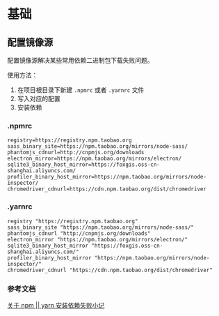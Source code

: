 # 基础

## 配置镜像源

配置镜像源解决某些常用依赖二进制包下载失败问题。

使用方法：

1. 在项目根目录下新建 `.npmrc` 或者 `.yarnrc` 文件
2. 写入对应的配置
3. 安装依赖

### .npmrc

```
registry=https://registry.npm.taobao.org
sass_binary_site=https://npm.taobao.org/mirrors/node-sass/
phantomjs_cdnurl=http://cnpmjs.org/downloads
electron_mirror=https://npm.taobao.org/mirrors/electron/
sqlite3_binary_host_mirror=https://foxgis.oss-cn-shanghai.aliyuncs.com/
profiler_binary_host_mirror=https://npm.taobao.org/mirrors/node-inspector/
chromedriver_cdnurl=https://cdn.npm.taobao.org/dist/chromedriver
```

### .yarnrc

```
registry "https://registry.npm.taobao.org"
sass_binary_site "https://npm.taobao.org/mirrors/node-sass/"
phantomjs_cdnurl "http://cnpmjs.org/downloads"
electron_mirror "https://npm.taobao.org/mirrors/electron/"
sqlite3_binary_host_mirror "https://foxgis.oss-cn-shanghai.aliyuncs.com/"
profiler_binary_host_mirror "https://npm.taobao.org/mirrors/node-inspector/"
chromedriver_cdnurl "https://cdn.npm.taobao.org/dist/chromedriver"
```

### 参考文档

[关于 npm || yarn 安装依赖失败小记](https://juejin.im/post/5b515853e51d4519503b3367)
